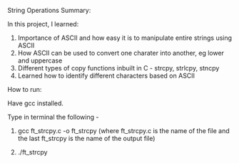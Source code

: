 String Operations Summary:




In this project, I learned:


1. Importance of ASCII and how easy it is to manipulate entire strings using ASCII
2. How ASCII can be used to convert one charater into another, eg lower and uppercase
3. Different types of copy functions inbuilt in C - strcpy, strlcpy, stncpy
4. Learned how to identify different characters based on ASCII


How to run:

Have gcc installed.

Type in terminal the following -

1. gcc ft_strcpy.c -o ft_strcpy
(where ft_strcpy.c is the name of the file and the last ft_strcpy is the name of the output file)

2. ./ft_strcpy